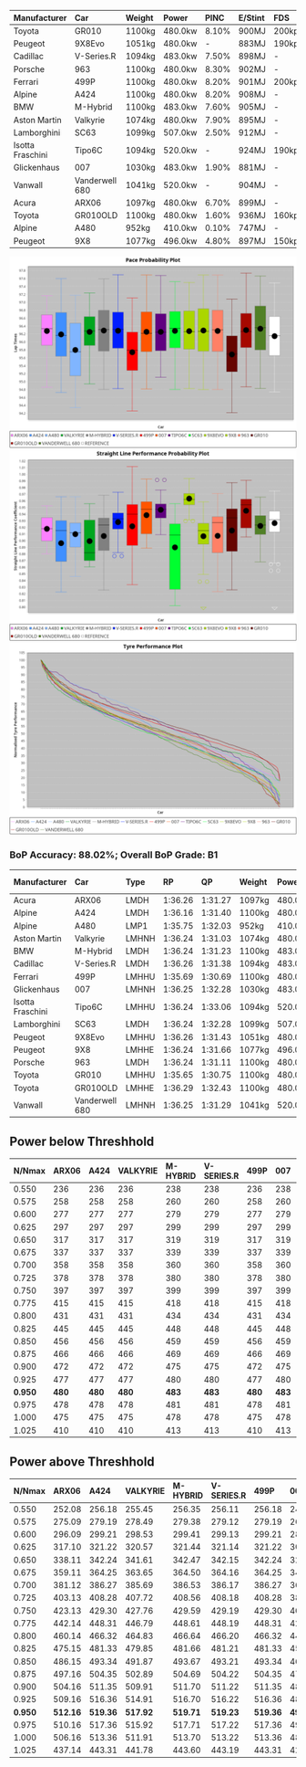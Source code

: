 | Manufacturer     | Car            | Weight | Power   | PINC    | E/Stint | FDS     |
|:-|:-|:-|:-|:-|:-|:-|
| Toyota           | GR010          | 1100kg | 480.0kw | 8.10%   | 900MJ   | 200kph  |
| Peugeot          | 9X8Evo         | 1051kg | 480.0kw |    -    | 883MJ   | 190kph  |
| Cadillac         | V-Series.R     | 1094kg | 483.0kw | 7.50%   | 898MJ   |    -    |
| Porsche          | 963            | 1100kg | 480.0kw | 8.30%   | 902MJ   |    -    |
| Ferrari          | 499P           | 1100kg | 480.0kw | 8.20%   | 901MJ   | 200kph  |
| Alpine           | A424           | 1100kg | 480.0kw | 8.20%   | 908MJ   |    -    |
| BMW              | M-Hybrid       | 1100kg | 483.0kw | 7.60%   | 905MJ   |    -    |
| Aston Martin     | Valkyrie       | 1074kg | 480.0kw | 7.90%   | 895MJ   |    -    |
| Lamborghini      | SC63           | 1099kg | 507.0kw | 2.50%   | 912MJ   |    -    |
| Isotta Fraschini | Tipo6C         | 1094kg | 520.0kw |    -    | 924MJ   | 190kph  |
| Glickenhaus      | 007            | 1030kg | 483.0kw | 1.90%   | 881MJ   |    -    |
| Vanwall          | Vanderwell 680 | 1041kg | 520.0kw |    -    | 904MJ   |    -    |
| Acura            | ARX06          | 1097kg | 480.0kw | 6.70%   | 899MJ   |    -    |
| Toyota           | GR010OLD       | 1100kg | 480.0kw | 1.60%   | 936MJ   | 160kph  |
| Alpine           | A480           | 952kg  | 410.0kw | 0.10%   | 747MJ   |    -    |
| Peugeot          | 9X8            | 1077kg | 496.0kw | 4.80%   | 897MJ   | 150kph  |

![PACECHART](./IMG/AUTO.png)
![STRAIGHTLINEPERFORMANCECHART](./IMG/AUTO_sp.png)
![TYREPERFORMANCECHART](./IMG/AUTO_tw.png)

### BoP Accuracy: 88.02%; Overall BoP Grade: B1
| Manufacturer     | Car            | Type  | RP      | QP      | Weight | Power¹  | Threshhold | PINC    | Power²   | E/Stint | AVG Vmax  | FDS     | RDLC | L/Stint | BOP-Grade | Model Accuracy | Model Points | Match%  | SimDiff |
|:-|:-|:-|:-|:-|:-|:-|:-|:-|:-|:-|:-|:-|:-|:-|:-|:-|:-|:-|:-|
| Acura            | ARX06          | LMDH  | 1:36.26 | 1:31.27 | 1097kg | 480.0kw | 210.0kph   | 6.70%   | 512.20kw |  899MJ  | 295.22kph |    -    | 0.98 | 37      | +B2       | 100.00%        | 996          | 83.84%  | #       |
| Alpine           | A424           | LMDH  | 1:36.16 | 1:31.40 | 1100kg | 480.0kw | 210.0kph   | 8.20%   | 519.40kw |  908MJ  | 292.13kph |    -    | 0.98 | 37      | ~A1       | 96.10%         | 2390         | 97.19%  | #       |
| Alpine           | A480           | LMP1  | 1:35.75 | 1:32.03 |  952kg | 410.0kw | 210.0kph   | 0.10%   | 410.40kw |  747MJ  | 292.38kph |    -    | 0.98 | 34      | -B2       | 95.62%         | 1701         | 81.56%  | #       |
| Aston Martin     | Valkyrie       | LMHNH | 1:36.24 | 1:31.03 | 1074kg | 480.0kw | 210.0kph   | 7.90%   | 517.90kw |  895MJ  | 293.79kph |    -    | 1.00 | 37      | +C2       | 100.00%        | 466          | 74.38%  | #       |
| BMW              | M-Hybrid       | LMDH  | 1:36.24 | 1:31.23 | 1100kg | 483.0kw | 210.0kph   | 7.60%   | 519.70kw |  905MJ  | 293.99kph |    -    | 0.98 | 37      | ~A1       | 100.00%        | 3339         | 100.00% | #       |
| Cadillac         | V-Series.R     | LMDH  | 1:36.26 | 1:31.38 | 1094kg | 483.0kw | 210.0kph   | 7.50%   | 519.20kw |  898MJ  | 296.18kph |    -    | 0.98 | 37      | +A2       | 99.56%         | 5841         | 93.41%  | #       |
| Ferrari          | 499P           | LMHHU | 1:35.69 | 1:30.69 | 1100kg | 480.0kw | 210.0kph   | 8.20%   | 519.40kw |  901MJ  | 296.25kph | 200kph  | 1.01 | 37      | -C1       | 99.57%         | 7417         | 76.52%  | #       |
| Glickenhaus      | 007            | LMHNH | 1:36.25 | 1:32.28 | 1030kg | 483.0kw | 210.0kph   | 1.90%   | 492.20kw |  881MJ  | 300.43kph |    -    | 0.96 | 37      | +A2       | 93.90%         | 2170         | 93.18%  | #       |
| Isotta Fraschini | Tipo6C         | LMHHU | 1:36.24 | 1:33.06 | 1094kg | 520.0kw | 210.0kph   |    -    | 520.00kw |  924MJ  | 298.54kph | 190kph  | 1.02 | 37      | +C1       | 100.00%        | 132          | 77.04%  | +0.32   |
| Lamborghini      | SC63           | LMDH  | 1:36.24 | 1:32.28 | 1099kg | 507.0kw | 210.0kph   | 2.50%   | 519.70kw |  912MJ  | 291.93kph |    -    | 1.01 | 37      | ~A1       | 100.00%        | 784          | 97.83%  | +0.01   |
| Peugeot          | 9X8Evo         | LMHHU | 1:36.26 | 1:31.43 | 1051kg | 480.0kw | 210.0kph   |    -    | 480.00kw |  883MJ  | 301.63kph | 190kph  | 1.01 | 37      | +B2       | 100.00%        | 1891         | 84.85%  | +0.15   |
| Peugeot          | 9X8            | LMHHE | 1:36.24 | 1:31.66 | 1077kg | 496.0kw | 210.0kph   | 4.80%   | 519.80kw |  897MJ  | 293.98kph | 150kph  | 1.01 | 37      | ~A1       | 99.96%         | 4579         | 95.14%  | #       |
| Porsche          | 963            | LMDH  | 1:36.24 | 1:31.11 | 1100kg | 480.0kw | 210.0kph   | 8.30%   | 519.80kw |  902MJ  | 293.96kph |    -    | 0.98 | 37      | ~A1       | 98.39%         | 16118        | 100.00% | #       |
| Toyota           | GR010          | LMHHU | 1:35.65 | 1:30.75 | 1100kg | 480.0kw | 210.0kph   | 8.10%   | 518.90kw |  900MJ  | 295.18kph | 200kph  | 1.01 | 37      | -C2       | 99.90%         | 5196         | 74.25%  | #       |
| Toyota           | GR010OLD       | LMHHE | 1:36.29 | 1:32.43 | 1100kg | 480.0kw | 210.0kph   | 1.60%   | 487.70kw |  936MJ  | 297.46kph | 160kph  | 1.00 | 37      | +C1       | 97.31%         | 905          | 79.13%  | #       |
| Vanwall          | Vanderwell 680 | LMHNH | 1:36.25 | 1:31.29 | 1041kg | 520.0kw | 0.0kph     |    -    | 520.00kw |  904MJ  | 300.51kph |    -    | 1.00 | 37      | ~A1       | 98.91%         | 543          | 100.00% | #       |

## Power below Threshhold
| N/Nmax    | ARX06   | A424    | VALKYRIE | M-HYBRID | V-SERIES.R | 499P    | 007     | TIPO6C  | SC63    | 9X8EVO  | 9X8     | 963     | GR010   | GR010OLD | VANDERWELL 680 | ​     | RPM      | A480       |
|:-|:-|:-|:-|:-|:-|:-|:-|:-|:-|:-|:-|:-|:-|:-|:-|:-|:-|:-|
|  0.550    |  236    |  236    |  236     |  238     |  238       |  236    |  238    |  256    |  250    |  236    |  244    |  236    |  236    |  236     |  256           |  ​    |   --     |   -        |
|  0.575    |  258    |  258    |  258     |  260     |  260       |  258    |  260    |  279    |  273    |  258    |  267    |  258    |  258    |  258     |  279           |  ​    |   --     |   -        |
|  0.600    |  277    |  277    |  277     |  279     |  279       |  277    |  279    |  300    |  293    |  277    |  287    |  277    |  277    |  277     |  300           |  ​    |   --     |   -        |
|  0.625    |  297    |  297    |  297     |  299     |  299       |  297    |  299    |  322    |  314    |  297    |  307    |  297    |  297    |  297     |  322           |  ​    |   --     |   -        |
|  0.650    |  317    |  317    |  317     |  319     |  319       |  317    |  319    |  343    |  335    |  317    |  327    |  317    |  317    |  317     |  343           |  ​    |   --     |   -        |
|  0.675    |  337    |  337    |  337     |  339     |  339       |  337    |  339    |  365    |  356    |  337    |  348    |  337    |  337    |  337     |  365           |  ​    |   --     |   -        |
|  0.700    |  358    |  358    |  358     |  360     |  360       |  358    |  360    |  387    |  377    |  358    |  369    |  358    |  358    |  358     |  387           |  ​    |   --     |   -        |
|  0.725    |  378    |  378    |  378     |  380     |  380       |  378    |  380    |  409    |  399    |  378    |  390    |  378    |  378    |  378     |  409           |  ​    |   --     |   -        |
|  0.750    |  397    |  397    |  397     |  399     |  399       |  397    |  399    |  430    |  419    |  397    |  410    |  397    |  397    |  397     |  430           |  ​    |   --     |   -        |
|  0.775    |  415    |  415    |  415     |  418     |  418       |  415    |  418    |  449    |  438    |  415    |  429    |  415    |  415    |  415     |  449           |  ​    |  5000    |  -3213569  |
|  0.800    |  431    |  431    |  431     |  434     |  434       |  431    |  434    |  467    |  455    |  431    |  445    |  431    |  431    |  431     |  467           |  ​    |  5500    |  -3499979  |
|  0.825    |  445    |  445    |  445     |  448     |  448       |  445    |  448    |  482    |  470    |  445    |  460    |  445    |  445    |  445     |  482           |  ​    |  5999    |  -3800400  |
|  0.850    |  456    |  456    |  456     |  459     |  459       |  456    |  459    |  494    |  482    |  456    |  471    |  456    |  456    |  456     |  494           |  ​    |  6499    |  -4114832  |
|  0.875    |  466    |  466    |  466     |  469     |  469       |  466    |  469    |  505    |  492    |  466    |  481    |  466    |  466    |  466     |  505           |  ​    |  7000    |  -4443276  |
|  0.900    |  472    |  472    |  472     |  475     |  475       |  472    |  475    |  512    |  499    |  472    |  488    |  472    |  472    |  472     |  512           |  ​    |  7500    |  -4785730  |
|  0.925    |  477    |  477    |  477     |  480     |  480       |  477    |  480    |  517    |  504    |  477    |  493    |  477    |  477    |  477     |  517           |  ​    |  8000    |  407       |
| **0.950** | **480** | **480** | **480**  | **483**  | **483**    | **480** | **483** | **520** | **507** | **480** | **496** | **480** | **480** | **480**  | **520**        | **​** | **8499** | **410**    |
|  0.975    |  478    |  478    |  478     |  481     |  481       |  478    |  481    |  518    |  505    |  478    |  494    |  478    |  478    |  478     |  518           |  ​    |  9000    |  205       |
|  1.000    |  475    |  475    |  475     |  478     |  478       |  475    |  478    |  514    |  502    |  475    |  491    |  475    |  475    |  475     |  514           |  ​    |   --     |   -        |
|  1.025    |  410    |  410    |  410     |  413     |  413       |  410    |  413    |  444    |  433    |  410    |  424    |  410    |  410    |  410     |  444           |  ​    |   --     |   -        |

## Power above Threshhold
| N/Nmax    | ARX06      | A424       | VALKYRIE   | M-HYBRID   | V-SERIES.R | 499P       | 007        | TIPO6C  | SC63       | 9X8EVO  | 9X8        | 963        | GR010      | GR010OLD   | VANDERWELL 680 | ​     | RPM      | A480            |
|:-|:-|:-|:-|:-|:-|:-|:-|:-|:-|:-|:-|:-|:-|:-|:-|:-|:-|:-|
|  0.550    |  252.08    |  256.18    |  255.45    |  256.35    |  256.11    |  256.18    |  242.09    |  256    |  256.33    |  236    |  256.40    |  256.41    |  255.43    |  240.34    |  256           |  ​    |   --     |  0.00           |
|  0.575    |  275.09    |  279.19    |  278.49    |  279.38    |  279.12    |  279.19    |  265.10    |  279    |  279.36    |  258    |  279.43    |  279.45    |  278.47    |  262.37    |  279           |  ​    |   --     |  0.00           |
|  0.600    |  296.09    |  299.21    |  298.53    |  299.41    |  299.13    |  299.21    |  284.10    |  300    |  299.39    |  277    |  299.47    |  299.48    |  299.51    |  281.39    |  300           |  ​    |   --     |  0.00           |
|  0.625    |  317.10    |  321.22    |  320.57    |  321.44    |  321.14    |  321.22    |  304.11    |  322    |  321.42    |  297    |  321.50    |  321.52    |  321.55    |  301.42    |  322           |  ​    |   --     |  0.00           |
|  0.650    |  338.11    |  342.24    |  341.61    |  342.47    |  342.15    |  342.24    |  325.12    |  343    |  342.44    |  317    |  342.53    |  342.55    |  342.58    |  322.45    |  343           |  ​    |   --     |  0.00           |
|  0.675    |  359.11    |  364.25    |  363.65    |  364.50    |  364.16    |  364.25    |  345.12    |  365    |  364.47    |  337    |  364.57    |  364.59    |  364.62    |  342.48    |  365           |  ​    |   --     |  0.00           |
|  0.700    |  381.12    |  386.27    |  385.69    |  386.53    |  386.17    |  386.27    |  366.13    |  387    |  386.50    |  358    |  386.60    |  386.62    |  386.66    |  363.51    |  387           |  ​    |   --     |  0.00           |
|  0.725    |  403.13    |  408.28    |  407.72    |  408.56    |  408.18    |  408.28    |  387.14    |  409    |  408.53    |  378    |  408.64    |  408.66    |  407.69    |  383.53    |  409           |  ​    |   --     |  0.00           |
|  0.750    |  423.13    |  429.30    |  427.76    |  429.59    |  429.19    |  429.30    |  407.15    |  430    |  429.56    |  397    |  429.67    |  429.69    |  428.73    |  403.56    |  430           |  ​    |   --     |  0.00           |
|  0.775    |  442.14    |  448.31    |  446.79    |  448.61    |  448.19    |  448.31    |  425.15    |  449    |  448.58    |  415    |  448.70    |  448.73    |  447.76    |  421.59    |  449           |  ​    |  5000    |  -3,219,999.78  |
|  0.800    |  460.14    |  466.32    |  464.83    |  466.64    |  466.20    |  466.32    |  442.16    |  467    |  466.61    |  431    |  466.73    |  466.75    |  465.79    |  437.61    |  467           |  ​    |  5500    |  -3,506,982.48  |
|  0.825    |  475.15    |  481.33    |  479.85    |  481.66    |  481.21    |  481.33    |  456.16    |  482    |  481.63    |  445    |  481.75    |  481.78    |  480.82    |  452.63    |  482           |  ​    |  5999    |  -3,808,005.20  |
|  0.850    |  486.15    |  493.34    |  491.87    |  493.67    |  493.21    |  493.34    |  467.17    |  494    |  493.64    |  456    |  493.77    |  493.80    |  492.84    |  463.65    |  494           |  ​    |  6499    |  -4,123,065.95  |
|  0.875    |  497.16    |  504.35    |  502.89    |  504.69    |  504.22    |  504.35    |  477.17    |  505    |  504.66    |  466    |  504.78    |  504.82    |  503.85    |  473.66    |  505           |  ​    |  7000    |  -4,452,166.72  |
|  0.900    |  504.16    |  511.35    |  509.91    |  511.70    |  511.22    |  511.35    |  484.17    |  512    |  511.66    |  472    |  511.80    |  511.83    |  510.87    |  479.67    |  512           |  ​    |  7500    |  -4,795,306.52  |
|  0.925    |  509.16    |  516.36    |  514.91    |  516.70    |  516.22    |  516.36    |  489.18    |  517    |  516.67    |  477    |  516.80    |  516.84    |  515.87    |  484.68    |  517           |  ​    |  8000    |  408.41         |
| **0.950** | **512.16** | **519.36** | **517.92** | **519.71** | **519.23** | **519.36** | **492.18** | **520** | **519.68** | **480** | **519.81** | **519.84** | **518.88** | **487.68** | **520**        | **​** | **8499** | **410.41**      |
|  0.975    |  510.16    |  517.36    |  515.92    |  517.71    |  517.22    |  517.36    |  490.18    |  518    |  517.67    |  478    |  517.80    |  517.84    |  516.88    |  485.68    |  518           |  ​    |  9000    |  205.20         |
|  1.000    |  506.16    |  513.36    |  511.91    |  513.70    |  513.22    |  513.36    |  487.18    |  514    |  513.67    |  475    |  513.80    |  513.83    |  512.87    |  482.67    |  514           |  ​    |   --     |  0.00           |
|  1.025    |  437.14    |  443.31    |  441.78    |  443.60    |  443.19    |  443.31    |  420.15    |  444    |  443.58    |  410    |  443.69    |  443.72    |  442.75    |  416.58    |  444           |  ​    |   --     |  0.00           |
